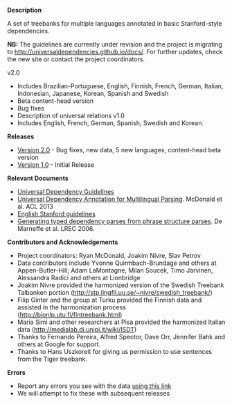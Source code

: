 **Description**

A set of treebanks for multiple languages annotated in basic Stanford-style dependencies.

**NB:**  The guidelines are currently under revision and the project is migrating to <a href='http://universaldependencies.github.io/docs/'><a href='http://universaldependencies.github.io/docs/'>http://universaldependencies.github.io/docs/</a></a>. For further updates, check the new site or contact the project coordinators.

v2.0
  * Includes Brazilian-Portuguese, English, Finnish, French, German, Italian, Indonesian, Japanese, Korean, Spanish and Swedish
  * Beta content-head version
  * Bug fixes
  * Description of universal relations
v1.0
  * Includes English, French, German, Spanish, Swedish and Korean.

**Releases**

  * <a href='https://uni-dep-tb.googlecode.com/svn/trunk/universal_treebanks_v2.0.tar.gz'>Version 2.0</a> - Bug fixes, new data, 5 new languages, content-head beta version
  * <a href='https://uni-dep-tb.googlecode.com/svn/trunk/universal_treebanks_v1.0.tar.gz'>Version 1.0</a> - Initial Release

**Relevant Documents**

  * <a href='https://uni-dep-tb.googlecode.com/svn/trunk/universal-guidelines.pdf'>Universal Dependency Guidelines</a>
  * <a href='http://ryanmcd.com/papers/treebanksACL2013.pdf'>Universal Dependency Annotation for Multilingual Parsing</a>. McDonald et al. ACL 2013
  * <a href='http://www-nlp.stanford.edu/software/dependencies_manual.pdf'>English Stanford guidelines</a>
  * <a href=''>Generating typed dependency parses from phrase structure parses</a>. De Marneffe et al. LREC 2006.

**Contributors and Acknowledgements**

  * Project coordinators: Ryan McDonald, Joakim Nivre, Slav Petrov
  * Data contributors include Yvonne Quirmbach-Brundage and others at Appen-Butler-Hill; Adam LaMontagne, Milan Soucek, Timo Jarvinen, Alessandra Radici and others at Lionbridge
  * Joakim Nivre provided the harmonized version of the Swedish Treebank Talbanken portion (http://stp.lingfil.uu.se/~nivre/swedish_treebank/)
  * Filip Ginter and the group at Turku provided the Finnish data and assisted in the harmonization process (http://bionlp.utu.fi/fintreebank.html)
  * Maria Simi and other researchers at Pisa provided the harmonized Italian data (http://medialab.di.unipi.it/wiki/ISDT)
  * Thanks to Fernando Pereira, Alfred Spector, Dave Orr, Jennifer Bahk and others at Google for support.
  * Thanks to Hans Uszkoreit for giving us permission to use sentences from the Tiger treebank.

**Errors**

  * Report any errors you see with the data <a href='https://code.google.com/p/uni-dep-tb/issues/list'>using this link</a>
  * We will attempt to fix these with subsequent releases